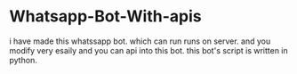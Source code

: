 # Whatsapp-Bot-With-apis
i have made this whatssapp bot. which can run runs on server. and you modify very esaily and you can api into this bot. this bot's script is written in python.
